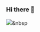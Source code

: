 ### Hi there 👋
<img src="https://img.shields.io/badge/Python-3766AB?style=flat-square&logo=Python&logoColor=white"/></a>&nbsp 
<!--
**mingiii00/mingiii00** is a ✨ _special_ ✨ repository because its `README.md` (this file) appears on your GitHub profile.
Here are some ideas to get you started:
https://img.shields.io/badge/Tech%20Blog-11B48A?style=flat-square&logo=Vimeo&logoColor=white&link=https://velog.io/@new_wisdom
- 🔭 I’m currently working on ...
- 🌱 I’m currently learning ...
- 👯 I’m looking to collaborate on ...
- 🤔 I’m looking for help with ...
- 💬 Ask me about ...
- 📫 How to reach me: ...
- 😄 Pronouns: ...
- ⚡ Fun fact: ...
-->
